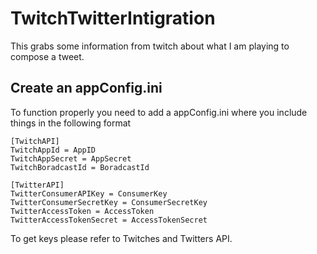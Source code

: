 # TwitchTwitterIntigration
This grabs some information from twitch about what I am playing to compose a tweet.

## Create an appConfig.ini
To function properly you need to add a appConfig.ini where you include things in the following format
```
[TwitchAPI]
TwitchAppId = AppID
TwitchAppSecret = AppSecret
TwitchBoradcastId = BoradcastId

[TwitterAPI]
TwitterConsumerAPIKey = ConsumerKey
TwitterConsumerSecretKey = ConsumerSecretKey
TwitterAccessToken = AccessToken
TwitterAccessTokenSecret = AccessTokenSecret
```

To get keys please refer to Twitches and Twitters API. 
